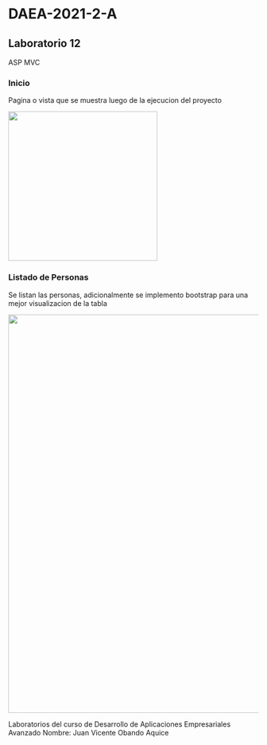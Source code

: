 # DAEA-2021-2-A
## Laboratorio 12
ASP MVC

### Inicio
Pagina o vista que se muestra luego de la ejecucion del proyecto

<img src="https://i.postimg.cc/N0f2GSND/Lab12-Inicio.jpg" width="300">

### Listado de Personas
Se listan las personas, adicionalmente se implemento bootstrap para una mejor visualizacion de la tabla

<img src="https://i.postimg.cc/vZXDKXQV/Lab12-Lista-Personas.jpg" width="800">

Laboratorios del curso de Desarrollo de Aplicaciones Empresariales Avanzado
Nombre: Juan Vicente Obando Aquice
